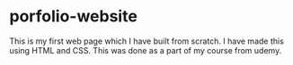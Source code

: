 # porfolio-website

This is my first web page which I have built from scratch. I have made this using HTML and CSS.
This was done as a part of my course from udemy.
